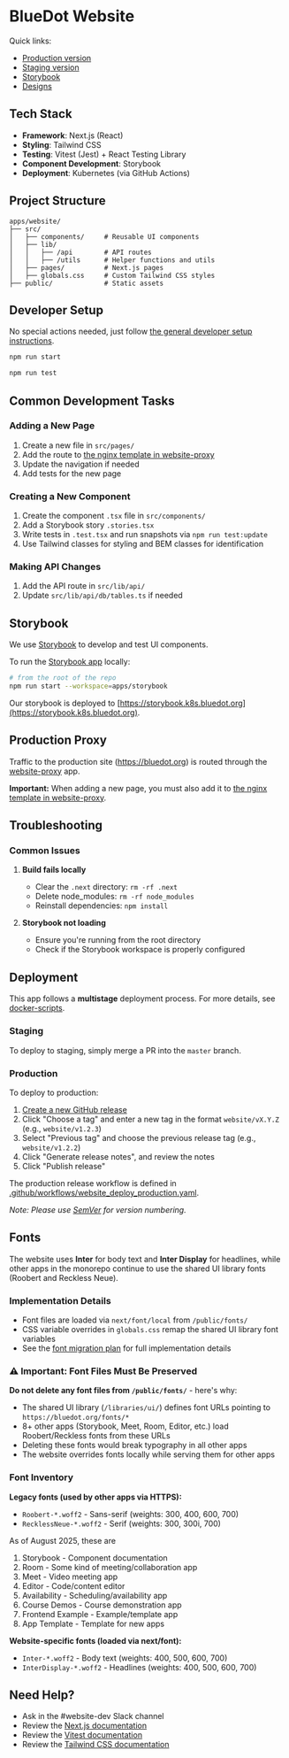 # BlueDot Website

Quick links:
- [Production version](https://bluedot.org/)
- [Staging version](https://website.k8s.bluedot.org/)
- [Storybook](https://bluedot-storybook.k8s.bluedot.org/)
- [Designs](https://www.figma.com/design/s4dNR4ELGKPbja6GkHLVJy/Website-Laura's-Working-File)

## Tech Stack

- **Framework**: Next.js (React)
- **Styling**: Tailwind CSS
- **Testing**: Vitest (Jest) + React Testing Library
- **Component Development**: Storybook
- **Deployment**: Kubernetes (via GitHub Actions)

## Project Structure

```
apps/website/
├── src/
│   ├── components/     # Reusable UI components
│   ├── lib/
│   │   ├── /api        # API routes
│   │   ├── /utils      # Helper functions and utils
│   ├── pages/          # Next.js pages
│   ├── globals.css     # Custom Tailwind CSS styles
├── public/             # Static assets
```

## Developer Setup

No special actions needed, just follow [the general developer setup instructions](../../README.md#developer-setup-instructions).

```bash
npm run start
```

```bash
npm run test
```

## Common Development Tasks

### Adding a New Page

1. Create a new file in `src/pages/`
2. Add the route to [the nginx template in website-proxy](../website-proxy/src/nginx.template.conf)
3. Update the navigation if needed
4. Add tests for the new page

### Creating a New Component

1. Create the component `.tsx` file in `src/components/`
2. Add a Storybook story `.stories.tsx`
3. Write tests in `.test.tsx` and run snapshots via `npm run test:update`
4. Use Tailwind classes for styling and BEM classes for identification

### Making API Changes

1. Add the API route in `src/lib/api/`
2. Update `src/lib/api/db/tables.ts` if needed

## Storybook

We use [Storybook](https://storybook.js.org/) to develop and test UI components.

To run the [Storybook app](../storybook/README.md) locally:

```bash
# from the root of the repo
npm run start --workspace=apps/storybook
```

Our storybook is deployed to [https://storybook.k8s.bluedot.org](https://storybook.k8s.bluedot.org).

## Production Proxy

Traffic to the production site (https://bluedot.org) is routed through the [website-proxy](../website-proxy/README.md) app.

**Important:** When adding a new page, you must also add it to [the nginx template in website-proxy](../website-proxy/src/nginx.template.conf).

## Troubleshooting

### Common Issues

1. **Build fails locally**
   - Clear the `.next` directory: `rm -rf .next`
   - Delete node_modules: `rm -rf node_modules`
   - Reinstall dependencies: `npm install`

2. **Storybook not loading**
   - Ensure you're running from the root directory
   - Check if the Storybook workspace is properly configured

## Deployment

This app follows a **multistage** deployment process. For more details, see [docker-scripts](../../libraries/docker-scripts/README.md).

### Staging

To deploy to staging, simply merge a PR into the `master` branch.

### Production

To deploy to production:

1. [Create a new GitHub release](https://github.com/bluedotimpact/bluedot/releases/new)
2. Click "Choose a tag" and enter a new tag in the format `website/vX.Y.Z` (e.g., `website/v1.2.3`)
3. Select "Previous tag" and choose the previous release tag (e.g., `website/v1.2.2`)
4. Click "Generate release notes", and review the notes
5. Click "Publish release"

The production release workflow is defined in [.github/workflows/website_deploy_production.yaml](../../.github/workflows/website_deploy_production.yaml).

*Note: Please use [SemVer](https://semver.org/) for version numbering.*

## Fonts

The website uses **Inter** for body text and **Inter Display** for headlines, while other apps in the monorepo continue to use the shared UI library fonts (Roobert and Reckless Neue).

### Implementation Details

- Font files are loaded via `next/font/local` from `/public/fonts/`
- CSS variable overrides in `globals.css` remap the shared UI library font variables
- See the [font migration plan](./font-migration-plan.md) for full implementation details

### ⚠️ Important: Font Files Must Be Preserved

**Do not delete any font files from `/public/fonts/`** - here's why:

- The shared UI library (`/libraries/ui/`) defines font URLs pointing to `https://bluedot.org/fonts/*`
- 8+ other apps (Storybook, Meet, Room, Editor, etc.) load Roobert/Reckless fonts from these URLs
- Deleting these fonts would break typography in all other apps
- The website overrides fonts locally while serving them for other apps

### Font Inventory

**Legacy fonts (used by other apps via HTTPS):**
- `Roobert-*.woff2` - Sans-serif (weights: 300, 400, 600, 700)
- `RecklessNeue-*.woff2` - Serif (weights: 300, 300i, 700)

As of August 2025, these are   
1. Storybook - Component documentation
  2. Room - Some kind of meeting/collaboration app
  3. Meet - Video meeting app
  4. Editor - Code/content editor
  5. Availability - Scheduling/availability app
  6. Course Demos - Course demonstration app
  7. Frontend Example - Example/template app
  8. App Template - Template for new apps

**Website-specific fonts (loaded via next/font):**
- `Inter-*.woff2` - Body text (weights: 400, 500, 600, 700)
- `InterDisplay-*.woff2` - Headlines (weights: 400, 500, 600, 700)


## Need Help?

- Ask in the #website-dev Slack channel
- Review the [Next.js documentation](https://nextjs.org/docs)
- Review the [Vitest documentation](https://vitest.dev/guide/)
- Review the [Tailwind CSS documentation](https://tailwindcss.com/docs)

